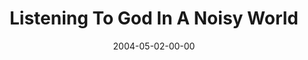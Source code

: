 ---
layout: message
category: message
series: "Going Crazy"
title: "Listening To God In A Noisy World"
date: 2004-05-02-00-00
message_id: 173
audio: "http://s3.amazonaws.com/crossroads-media/media/legacy/mp3/GC_03_05-02-04_Listening_to_God_in_a_Noisy_World.mp3"
audio-duration: "36:38"
explicit: false
---
